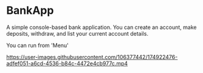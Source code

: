 # BankApp
A simple console-based bank application.  You can create an account, make deposits, withdraw, and list your current account details. 

You can run from 'Menu'

https://user-images.githubusercontent.com/106377442/174922476-adfef051-a6cd-4536-b84c-4472e4cb977c.mp4

